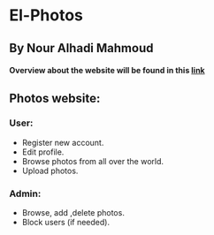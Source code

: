 # El-Photos
## By Nour Alhadi Mahmoud
#### Overview about the website will be found in this [link](el_photos.pdf)

## Photos website:

### User:

* Register new account.
* Edit profile.
* Browse photos from all over the world.
* Upload photos.

### Admin:

* Browse, add ,delete photos.
* Block users (if needed).
